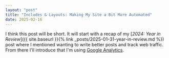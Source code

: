 ```yaml
---
layout: "post"
title: "Includes & Layouts: Making My Site a Bit More Automated"
date: 2025-02-16
---
```


I think this post will be short.
It will start with a recap of my [_2024:
Year in Review_]({{ site.baseurl }}{% link _posts/2025-01-31-year-in-review.md %})
post where I mentioned wanting to write better posts and track web traffic.
From there I'll introduce that I'm using [Google Analytics](https://developers.google.com/analytics).